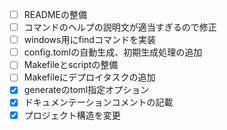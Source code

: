 - [ ] READMEの整備
- [ ] コマンドのヘルプの説明文が適当すぎるので修正
- [ ] windows用にfindコマンドを実装
- [ ] config.tomlの自動生成、初期生成処理の追加
- [ ] Makefileとscriptの整備
- [ ] Makefileにデプロイタスクの追加
- [x] generateのtoml指定オプション
- [x] ドキュメンテーションコメントの記載
- [x] プロジェクト構造を変更

